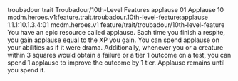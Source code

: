 <ability>
  <metadata>
    <class>troubadour</class>
    <feature_type>trait</feature_type>
    <file_dpath>Troubadour/10th-Level Features</file_dpath>
    <item_id>applause</item_id>
    <item_index>01</item_index>
    <item_name>Applause</item_name>
    <level>10</level>
    <scc>mcdm.heroes.v1:feature.trait.troubadour.10th-level-feature:applause</scc>
    <scdc>1.1.1:10.1.3.4:01</scdc>
    <source>mcdm.heroes.v1</source>
    <type>feature/trait/troubadour/10th-level-feature</type>
  </metadata>
  <effects>
    <effect type="mundane">You have an epic resource called applause. Each time you finish a respite, you gain applause equal to the XP you gain. You can spend applause on your abilities as if it were drama.
Additionally, whenever you or a creature within 3 squares would obtain a failure or a tier 1 outcome on a test, you can spend 1 applause to improve the outcome by 1 tier.
Applause remains until you spend it.</effect>
  </effects>
</ability>

